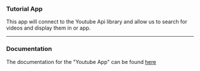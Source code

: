 ### Tutorial App
This app will connect to the Youtube Api library and allow us to search for videos and display them in or app.

---

### Documentation
The documentation for the "Youtube App" can be found [here](https://docs.senseidev.com/dokumentation/javascript-library/react/react-redux/youtube-app)